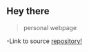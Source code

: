 ## Hey there


> personal webpage 
>
-Link to source [repository!](https://github.com/bazilsky)




